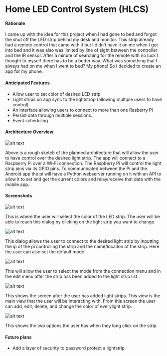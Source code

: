 #  Home LED Control System (HLCS)

####  Rationale
I came up with the idea for this project when I had gone to bed and forgot the shut off the LED strip behind my desk and monitor. This strip already had a remote control that came with it but I didn’t have it on me when I got into bed and it was also was limited by line of sight between the controller and the IR sensor.  After a minute of searching for the remote with no luck I thought to myself there has to be a better way. What was something that I always had on me when I went to bed? My phone! So I decided to create an app for my phone.

####     Anticipated Features
* Allow user to set color of desired LED strip
* Light strips on app sync to the lightstrop (allowing multiple users to have control) 
* An interface allowing users to connect to more than one Rasberry Pi
* Persist data through multiple sessions.
* Event scheduling

#### Architecture Overview
![alt text](http://web.cs.sunyit.edu/~gulinod/capstone/images/HLCS_overview.jpg "Logo Title Text 1")

Above is a rough sketch of the planned architecture that will allow the user to have control over the desired light strip. The app will connect to a Raspberry Pi over a Wi-Fi connection. The Raspberry Pi will control the light strip pins via its GPIO pins. To communicated between the Pi and the Android app the pi will have a Python webserver running on it with an API to allow it to set and get the current colors and relay/receive that data with the mobile app.

#### Screenshots

![alt text](http://web.cs.sunyit.edu/~gulinod/capstone/images/HLCS_color_picker.png 
"Logo Title Text 1")

This is where the user will select the color of the LED strip. The user will be able to reach this dialog by clicking on the light strip you want to change.

![alt text](http://web.cs.sunyit.edu/~gulinod/capstone/images/HLCS_connection.png
"Logo Title Text 1")

This dialog allows the user to connect to the desired light strip by inputting the ip of the pi controlling the strip and the name/locaiton of the strip. Here the user can also set the default mode. 

![alt text](http://web.cs.sunyit.edu/~gulinod/capstone/images/HLCS_mode_selector.png 
"Logo Title Text 1")

This will allow the user to select the mode from the connection menu and in the edit menu after the strip has been added to the light strip list. 

![alt text](http://web.cs.sunyit.edu/~gulinod/capstone/images/HLCS_strip_list.png
"Logo Title Text 1")

This shows the screen after the user has added light strips. This view is the main view that the user will be interacting with. From this screen the user can add, edit, delete, and change the color of everylight strip. 

![alt text](http://web.cs.sunyit.edu/~gulinod/capstone/images/HLCS_strip_options.png
"Logo Title Text 1")

This shows the two options the user has when they long click on the strip. 

#### Future plans

* Add a layer of security to password protect a lightstrip
